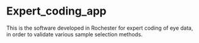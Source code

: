 Expert_coding_app
=================

This is the software developed in Rochester for expert coding of eye data, in order to validate various sample selection methods.

